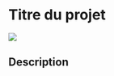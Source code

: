 # Titre du projet

<!-- Bannderole / Bande-annonce -->
![]( https://placehold.co/600x400?text=banderole-bande-annonce)

## Description

<!-- Présentation de ce qu'est ce site et résumé du projet en un paragraphe, toujours à jour-->


